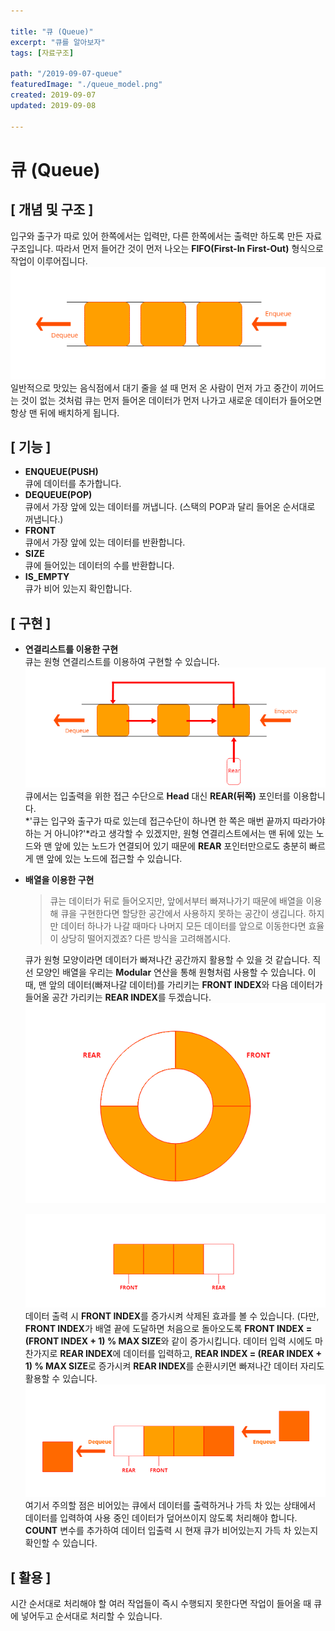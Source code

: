 ```yaml
---

title: "큐 (Queue)"
excerpt: "큐를 알아보자"
tags: [자료구조]

path: "/2019-09-07-queue"
featuredImage: "./queue_model.png"
created: 2019-09-07
updated: 2019-09-08

---
```


# 큐 (Queue)
## \[ 개념 및 구조 \]  
  입구와 출구가 따로 있어 한쪽에서는 입력만, 다른 한쪽에서는 출력만 하도록 만든 자료구조입니다. 따라서 먼저 들어간 것이 먼저 나오는 **FIFO(First-In First-Out)** 형식으로 작업이 이루어집니다.  
  ![](queue_model.png)  
  일반적으로 맛있는 음식점에서 대기 줄을 설 때 먼저 온 사람이 먼저 가고 중간이 끼어드는 것이 없는 것처럼 큐는 먼저 들어온 데이터가 먼저 나가고 새로운 데이터가 들어오면 항상 맨 뒤에 배치하게 됩니다.  

## \[ 기능 \]  
  * **ENQUEUE(PUSH)**  
    큐에 데이터를 추가합니다.  
  * **DEQUEUE(POP)**  
    큐에서 가장 앞에 있는 데이터를 꺼냅니다. (스택의 POP과 달리 들어온 순서대로 꺼냅니다.)  
  * **FRONT**  
    큐에서 가장 앞에 있는 데이터를 반환합니다.  
  * **SIZE**  
    큐에 들어있는 데이터의 수를 반환합니다.  
  * **IS_EMPTY**  
    큐가 비어 있는지 확인합니다.  
    
## \[ 구현 \]  
* **연결리스트를 이용한 구현**  
  큐는 원형 연결리스트를 이용하여 구현할 수 있습니다.  
  ![](queue_linked_list.png)  
  큐에서는 입출력을 위한 접근 수단으로 **Head** 대신 **REAR(뒤쪽)** 포인터를 이용합니다.  
  *'큐는 입구와 출구가 따로 있는데 접근수단이 하나면 한 쪽은 매번 끝까지 따라가야 하는 거 아니야?'*라고 생각할 수 있겠지만, 원형 연결리스트에서는 맨 뒤에 있는 노드와 맨 앞에 있는 노드가 연결되어 있기 때문에 **REAR** 포인터만으로도 충분히 빠르게 맨 앞에 있는 노드에 접근할 수 있습니다.  
  
* **배열을 이용한 구현**  
  > 큐는 데이터가 뒤로 들어오지만, 앞에서부터 빠져나가기 때문에 배열을 이용해 큐을 구현한다면 할당한 공간에서 사용하지 못하는 공간이 생깁니다. 하지만 데이터 하나가 나갈 때마다 나머지 모든 데이터를 앞으로 이동한다면 효율이 상당히 떨어지겠죠? 다른 방식을 고려해봅시다.  
  
  큐가 원형 모양이라면 데이터가 빠져나간 공간까지 활용할 수 있을 것 같습니다. 직선 모양인 배열을 우리는 **Modular** 연산을 통해 원형처럼 사용할 수 있습니다. 이때, 맨 앞의 데이터(빠져나갈 데이터)를 가리키는 **FRONT INDEX**와 다음 데이터가 들어올 공간 가리키는 **REAR INDEX**를 두겠습니다.  
  ![](queue_array_circle.png)  
   
  ![](queue_array.png)  
  데이터 출력 시 **FRONT INDEX**를 증가시켜 삭제된 효과를 볼 수 있습니다. (다만, **FRONT INDEX**가 배열 끝에 도달하면 처음으로 돌아오도록 **FRONT INDEX = (FRONT INDEX + 1) % MAX SIZE**와 같이 증가시킵니다. 
  데이터 입력 시에도 마찬가지로 **REAR INDEX**에 데이터를 입력하고, **REAR INDEX = (REAR INDEX + 1) % MAX SIZE**로 증가시켜 **REAR INDEX**를 순환시키면 빠져나간 데이터 자리도 활용할 수 있습니다.  
  ![](queue_array_enqueue_dequeue.png)  
  여기서 주의할 점은 비어있는 큐에서 데이터를 출력하거나 가득 차 있는 상태에서 데이터를 입력하여 사용 중인 데이터가 덮어쓰이지 않도록 처리해야 합니다. **COUNT** 변수를 추가하여 데이터 입출력 시 현재 큐가 비어있는지 가득 차 있는지 확인할 수 있습니다.  

## \[ 활용 \]  
  시간 순서대로 처리해야 할 여러 작업들이 즉시 수행되지 못한다면 작업이 들어올 때 큐에 넣어두고 순서대로 처리할 수 있습니다.  